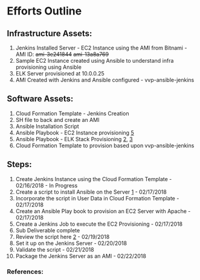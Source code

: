 # Efforts Outline

## Infrastructure Assets:
1. Jenkins Installed Server - EC2 Instance using the AMI from Bitnami - AMI ID: <s>ami-3e241844</s> <s>ami-13a8a769</s> 
2. Sample EC2 Instance created using Ansible to understand infra provisioning using Ansible
3. ELK Server provisioned at 10.0.0.25
4. AMI Created with Jenkins and Ansible configured - vvp-ansible-jenkins

## Software Assets:
1. Cloud Formation Template - Jenkins Creation
2. SH file to back and create an AMI
3. Ansible Installation Script 
4. Ansible Playbook - EC2 Instance provisioning [5][6]
5. Ansible Playbook - ELK Stack Provisioning [2], [3]
6. Cloud Formation Template to provision based upon vvp-ansible-jenkins

## Steps:
1. Create Jenkins Instance using the Cloud Formation Template - 02/16/2018 - In Progress
2. Create a script to install Ansible on the Server [1] - 02/17/2018
3. Incorporate the script in User Data in Cloud Formation Template - 02/17/2018 
4. Create an Ansible Play book to provision an EC2 Server with Apache - 02/17/2018
5. Create a Jenkins Job to execute the EC2 Provisioning - 02/17/2018
5. Sub Deliverable complete
6. Review the script here [2][3] - 02/19/2018
7. Set it up on the Jenkins Server - 02/20/2018
8. Validate the script - 02/21/2018
9. Package the Jenkins Server as an AMI - 02/22/2018

### References: 
[1]: http://docs.ansible.com/ansible/latest/intro_installation.html#latest-releases-via-apt-ubuntu
[2]: https://qbox.io/blog/deploying-elk-stack-ansible-elasticsearch-kibana-logstash
[3]: https://logz.io/blog/elk-stack-ansible/
[4]: https://github.com/sadsfae/ansible-elk
[5]: https://www.agix.com.au/build-an-ec2-using-ansible-step-by-step/
[6]: https://blog.scottlowe.org/2016/10/23/managing-aws-infrastructure-ansible/